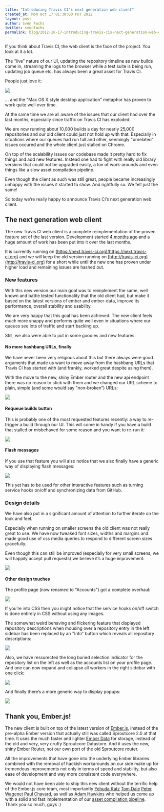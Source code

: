 ```yaml
---
title: "Introducing Travis CI's next generation web client"
created_at: Mon Oct 17 01:30:00 PDT 2012
layout: post
author: Sven Fuchs
twitter: svenfuchs
permalink: blog/2012-10-17-introducing-travis-cis-next-generation-web-client
---
```


If you think about Travis CI, the web client is the face of the project. You
look at it a lot.

The "live" nature of our UI, updating the repository timeline as new builds
come in, streaming the logs to the browser while a test suite is being run,
updating job queue etc. has always been a great asset for Travis CI.

People just love it:

[![](http://s3itch.svenfuchs.com/tweet_steveklabnik-20121017-000845.jpg)](http://twitter.com/steveklabnik/status/254714874251325440)

... and the "Mac OS X style desktop application" metaphor has proven to work
quite well over time.

At the same time we are all aware of the issues that our client had over the
last months, especially since traffic on Travis CI has exploded.

We are now running about 10,000 builds a day for nearly 25,000 repositories and
our old client could just not hold up with that. Especially in situations where
our queues had run full and other, seemingly "unrelated" issues occured and the
whole client just stalled on Chrome.

On top of the scalability issues our codebase made it pretty hard to fix things
and add new features. Instead one had to fight with really old library versions
that could not be upgraded easily, a ton of work-arounds and even things like a
slow asset compilation pipeline.

Even though the client as such was still great, people became increasingly
unhappy with the issues it started to show. And rightfully so. We felt just
the same!

So today we&rsquo;re really happy to announce Travis CI&rsquo;s next generation
web client.


## The next generation web client

The new Travis CI web client is a complete reimplementation of the proven
feature set of the last version. Development started [4 months ago](https://github.com/travis-ci/travis-web/commit/a3f629bd0d54c99450fb41e366c78f4e8f1a7783)
and a huge amount of work has been put into it over the last months.

It is currently running on
[https://next.travis-ci.org](https://next.travis-ci.org) and we will keep the
old version running on [http://travis-ci.org](http://travis-ci.org) for a short
while until the new one has proven under higher load and remaining issues are
hashed out.

### New features

With this new version  our main goal was to reimplement the same, well known
and battle tested functionality that the old client had, but make it based
on the latest versions of ember and ember-data, improve its performance,
overall stability and usability.

We are very happy that this goal has been achieved. The new client feels
much more snappy and performs quite well even in situations where our queues
see lots of traffic and start backing up.

Still, we also were able to put in some goodies and new features:

#### No more hashbang URLs, finally

We have never been very religious about this but there always were good
arguments that made us want to move away from the hashbang URLs that Travis CI
has started with (and frankly, worked great despite using them).

With the move to the new, shiny Ember router and the new api endpoint there
was no reason to stick with them and we changed our URL scheme to plain,
simple (and some would say "non-broken") URLs:

![](http://s3itch.svenfuchs.com/no_hashbang_urls-20121017-001420.jpg)

#### Requeue builds button

This is probably one of the most requested features recently: a way to
re-trigger a build through our UI. This will come in handy if you have a build
that stalled or misbehaved for some reason and you want to re-run it:

![](http://s3itch.svenfuchs.com/rebuild-button-20121017-001533.jpg)

#### Flash messages

If you use that feature you will also notice that we also finally have a
generic way of displaying flash messages:

![](http://s3itch.svenfuchs.com/flash-20121017-001607.jpg)

This yet has to be used for other interactive features such as turning
service hooks on/off and synchronizing data from GitHub.

### Design details

We have also put in a significant amount of attention to further iterate on
the look and feel.

Especially when running on smaller screens the old client was not really great
to use. We have now tweaked font sizes, widths and margins and made good use of
css media queries to respond to different screen sizes gracefully.

Even though this can still be improved (especially for very small screens, we
will happily accept pull requests) we believe it&rsquo;s a huge improvement:

![](http://s3itch.svenfuchs.com/left-sidebar-scaling-20121017-001639.jpg)

#### Other design touches

The profile page (now renamed to "Accounts") got a complete overhaul:

![](http://s3itch.svenfuchs.com/account-hooks-20121017-001727.jpg)

If you&rsquo;re into CSS then you might notice that the service hooks on/off
switch is done entirely in CSS without using any images.

The somewhat weird behaving and flickering feature that displayed repository
descriptions when mousing over a repository entry in the left sidebar has been
replaced by an "Info" button which reveals all repository descriptions:

![](http://s3itch.svenfuchs.com/repo-info-20121017-004218.jpg)

Also, we have ressurected the long buried selection indicator for the
repository list on the left as well as the accounts list on your profile page.
And one can now expand and collapse all workers in the right sidebar with one
click:

![](http://s3itch.svenfuchs.com/list-indicator-expand-workers-20121017-001806.jpg)

And finally there&rsquo;s a more generic way to display popups:

![](http://s3itch.svenfuchs.com/popup-20121017-001956.jpg)


## Thank you, Ember.js!

The new client is built on top of the latest version of
[Ember.js](http://emberjs.com), instead of the pre-alpha Ember version that
actually still was called Sproutcore 2.0 at that time. It uses the much faster
and lighter [Ember Data](https://github.com/emberjs/data) for storage, instead
of the old and very, very crufty Sproutcore Datastore. And it uses the new,
shiny Ember Router, not our own port of the old Sproutcore router.

All the improvements that have gone into the underlying Ember libraries
combined with the removal of hackish workarounds on our side make up for
tremendous improvements not only in terms of speed and stability, but also ease
of development and way more consistent code everywhere.

We would not have been able to ship this new client without the terrific help
of the Ember.js core team, most importantly
[Yehuda Katz](https://github.com/wycats)
[Tom Dale](https://github.com/tomdale)
[Peter Wagenet](https://github.com/wagenet)
[Paul Chavard](https://github.com/tchak), as well as
[Adam Hawkins](https://github.com/twinturbo) who helped us come up with a
solid and fast implementation of our [asset compilation pipeline](https://github.com/travis-ci/travis-web/blob/master/AssetFile).
Thank you so much, guys :)






